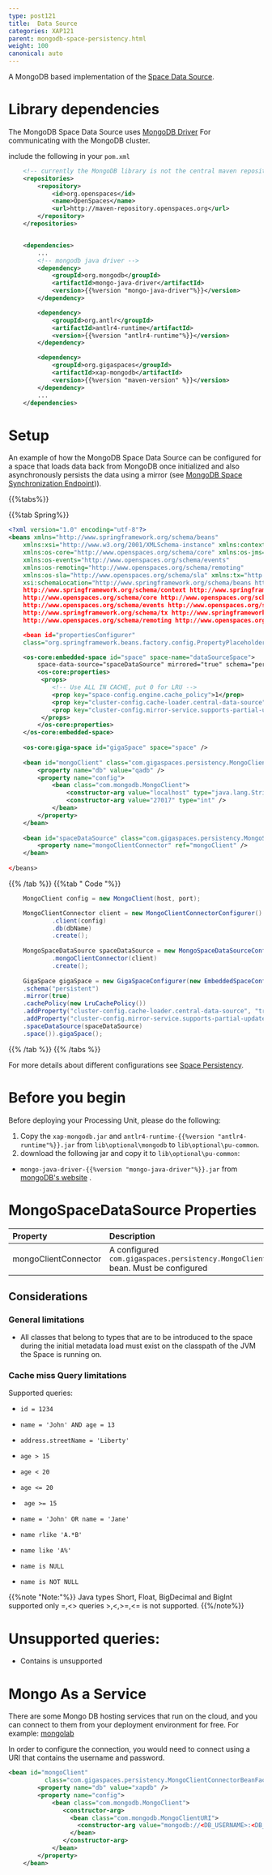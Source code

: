```yaml
---
type: post121
title:  Data Source
categories: XAP121
parent: mongodb-space-persistency.html
weight: 100
canonical: auto
---
```


A MongoDB based implementation of the [Space Data Source](./space-data-source-api.html). 

# Library dependencies
The MongoDB Space Data Source uses [MongoDB Driver](http://docs.mongodb.org/ecosystem/drivers/java/) For communicating with the MongoDB cluster.
 
include the following in your `pom.xml`

```xml
	<!-- currently the MongoDB library is not the central maven repository --> 
	<repositories>
		<repository>
			<id>org.openspaces</id>
			<name>OpenSpaces</name>
			<url>http://maven-repository.openspaces.org</url>
		</repository>
	</repositories>


	<dependencies>
		...
		<!-- mongodb java driver -->
		<dependency>
			<groupId>org.mongodb</groupId>
			<artifactId>mongo-java-driver</artifactId>
			<version>{{%version "mongo-java-driver"%}}</version>
		</dependency>

		<dependency> 
			<groupId>org.antlr</groupId> 
			<artifactId>antlr4-runtime</artifactId> 
			<version>{{%version "antlr4-runtime"%}}</version>
		</dependency> 

		<dependency>
    		<groupId>org.gigaspaces</groupId>
	    	<artifactId>xap-mongodb</artifactId>
    	    <version>{{%version "maven-version" %}}</version>
		</dependency>
		...
	</dependencies>
```

# Setup

An example of how the MongoDB Space Data Source can be configured for a space that loads data back from MongoDB once initialized and 
also asynchronously persists the data using a mirror (see [MongoDB Space Synchronization Endpoint](./mongodb-space-synchronization-endpoint.html))). 

{{%tabs%}}

{{%tab Spring%}}
```xml
<?xml version="1.0" encoding="utf-8"?>
<beans xmlns="http://www.springframework.org/schema/beans"
	xmlns:xsi="http://www.w3.org/2001/XMLSchema-instance" xmlns:context="http://www.springframework.org/schema/context"
	xmlns:os-core="http://www.openspaces.org/schema/core" xmlns:os-jms="http://www.openspaces.org/schema/jms"
	xmlns:os-events="http://www.openspaces.org/schema/events"
	xmlns:os-remoting="http://www.openspaces.org/schema/remoting"
	xmlns:os-sla="http://www.openspaces.org/schema/sla" xmlns:tx="http://www.springframework.org/schema/tx"
	xsi:schemaLocation="http://www.springframework.org/schema/beans http://www.springframework.org/schema/beans/spring-beans-{{%version "spring"%}}.xsd
	http://www.springframework.org/schema/context http://www.springframework.org/schema/context/spring-context-{{%version "spring"%}}.xsd
	http://www.openspaces.org/schema/core http://www.openspaces.org/schema/{{%currentversion%}}/core/openspaces-core.xsd
	http://www.openspaces.org/schema/events http://www.openspaces.org/schema/{{%currentversion%}}/events/openspaces-events.xsd
	http://www.springframework.org/schema/tx http://www.springframework.org/schema/tx/spring-tx-{{%version "spring"%}}.xsd
    http://www.openspaces.org/schema/remoting http://www.openspaces.org/schema/{{%currentversion%}}/remoting/openspaces-remoting.xsd">

	<bean id="propertiesConfigurer"
	class="org.springframework.beans.factory.config.PropertyPlaceholderConfigurer" />

	<os-core:embedded-space id="space" space-name="dataSourceSpace">
		space-data-source="spaceDataSource" mirrored="true" schema="persistent">
		<os-core:properties>
		 <props>
			<!-- Use ALL IN CACHE, put 0 for LRU -->
			<prop key="space-config.engine.cache_policy">1</prop>
			<prop key="cluster-config.cache-loader.central-data-source">true</prop>
			<prop key="cluster-config.mirror-service.supports-partial-update">true</prop>
		 </props>
		</os-core:properties>
	</os-core:embedded-space>
		
	<os-core:giga-space id="gigaSpace" space="space" />
		
	<bean id="mongoClient" class="com.gigaspaces.persistency.MongoClientConnectorBeanFactory">
		<property name="db" value="qadb" />
		<property name="config">
			<bean class="com.mongodb.MongoClient">
				<constructor-arg value="localhost" type="java.lang.String" />
				<constructor-arg value="27017" type="int" />
			</bean>
		</property>
	</bean>
		
	<bean id="spaceDataSource" class="com.gigaspaces.persistency.MongoSpaceDataSourceBeanFactory">
	    <property name="mongoClientConnector" ref="mongoClient" />
	</bean>
			
</beans>
```

{{% /tab %}}
{{%tab "  Code "%}}

```java
	MongoClient config = new MongoClient(host, port);

    MongoClientConnector client = new MongoClientConnectorConfigurer()
            .client(config)
            .db(dbName)
            .create();
    	
	MongoSpaceDataSource spaceDataSource = new MongoSpaceDataSourceConfigurer()
			.mongoClientConnector(client)
			.create();
	
	GigaSpace gigaSpace = new GigaSpaceConfigurer(new EmbeddedSpaceConfigurer("space")
	.schema("persistent") 
	.mirror(true) 
	.cachePolicy(new LruCachePolicy()) 
	.addProperty("cluster-config.cache-loader.central-data-source", "true") 
	.addProperty("cluster-config.mirror-service.supports-partial-update", "true") 
	.spaceDataSource(spaceDataSource) 
	.space()).gigaSpace();
```
{{% /tab %}}
{{% /tabs %}}

For more details about different configurations see [Space Persistency](./space-persistency.html). 

# Before you begin

Before deploying your Processing Unit, please do the following:

1. Copy the `xap-mongodb.jar` and `antlr4-runtime-{{%version "antlr4-runtime"%}}.jar` from `lib\optional\mongodb` to `lib\optional\pu-common`.
2. download the following jar and copy it to `lib\optional\pu-common`:
- `mongo-java-driver-{{%version "mongo-java-driver"%}}.jar` from [mongoDB's website](http://docs.mongodb.org/ecosystem/drivers/java/) .

# MongoSpaceDataSource Properties


|Property|Description|Default|
|:-------|:----------|:------|
|mongoClientConnector|A configured `com.gigaspaces.persistency.MongoClientConnector` bean. Must be configured| | 

## Considerations 

### General limitations 
- All classes that belong to types that are to be introduced to the space during the initial metadata load must exist on the classpath of the JVM the Space is running on. 

### Cache miss Query limitations 
Supported queries:

- `id = 1234` 

- `name = 'John' AND age = 13` 

- `address.streetName = 'Liberty'` 

- `age > 15`

- `age < 20`

- `age <= 20`

- ` age >= 15`

- `name = 'John' OR name = 'Jane'`

- `name rlike 'A.*B'`

- `name like 'A%'`

- `name is NULL`

- `name is NOT NULL`

{{%note "Note:"%}}
Java types Short, Float, BigDecimal and BigInt supported only =,<> queries >,<,>=,<= is not supported.
{{%/note%}}

# Unsupported queries:

- Contains is unsupported


# Mongo As a Service
There are some Mongo DB hosting services that run on the cloud, and you can connect to them from your deployment environment for free. For example: [mongolab](https://mongolab.com)

In order to configure the connection, you would need to connect using a URI that contains the username and password.

```xml
<bean id="mongoClient"
          class="com.gigaspaces.persistency.MongoClientConnectorBeanFactory">
        <property name="db" value="xapdb" />
        <property name="config">
            <bean class="com.mongodb.MongoClient">
               <constructor-arg>
                 <bean class="com.mongodb.MongoClientURI">
                   <constructor-arg value="mongodb://<DB_USERNAME>:<DB_PASSWORD>@ds027017.mongolab.com:27017/xapdb" type="java.lang.String"/>
                 </bean>
               </constructor-arg>
            </bean>
        </property>
    </bean>​
```
